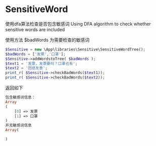 # SensitiveWord
使用dfa算法检查是否包含敏感词
Using DFA algorithm to check whether sensitive words are included

使用方法 $badWords 为需要检查的敏感词

```php
$Sensitive = new \App\libraries\Sensitive\SensitiveWordTree();
$badWords = ['发票','口罩'];
$Sensitive->addWordstoTree( $badWords );
$text1 = '发票，发票要吗？口罩也有';
$text2 = '团结友善';
print_r( $Sensitive->checkBadWords($text1));
print_r( $Sensitive->checkBadWords($text2));
```
返回如下
```php
包含敏感词信息：
Array
(
    [0] => 发票
    [1] => 口罩
)
并无敏感词信息
Array(

)
```
